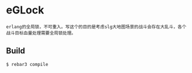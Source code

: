 eGLock
=====
    erlang的全局锁，不可重入。写这个的目的是考虑slg大地图场景的战斗会存在大乱斗，各个战斗目标血量处理需要全局锁处理。

Build
-----

    $ rebar3 compile
